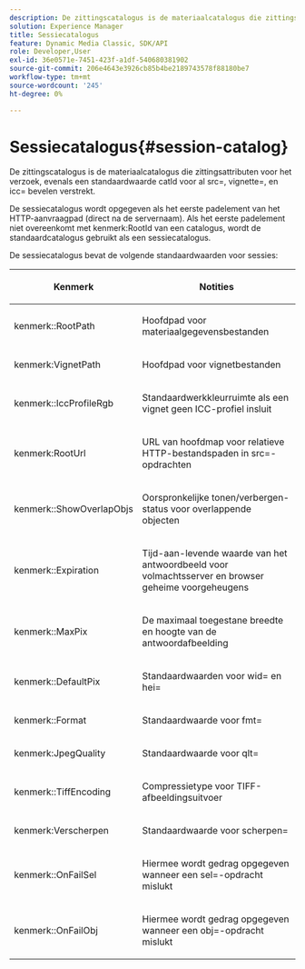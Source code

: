 ```yaml
---
description: De zittingscatalogus is de materiaalcatalogus die zittingsattributen voor het verzoek, evenals een standaardwaarde catId voor al src=, vignette=, en icc= bevelen verstrekt.
solution: Experience Manager
title: Sessiecatalogus
feature: Dynamic Media Classic, SDK/API
role: Developer,User
exl-id: 36e0571e-7451-423f-a1df-540680381902
source-git-commit: 206e4643e3926cb85b4be2189743578f88180be7
workflow-type: tm+mt
source-wordcount: '245'
ht-degree: 0%

---
```


# Sessiecatalogus{#session-catalog}

De zittingscatalogus is de materiaalcatalogus die zittingsattributen voor het verzoek, evenals een standaardwaarde catId voor al src=, vignette=, en icc= bevelen verstrekt.

De sessiecatalogus wordt opgegeven als het eerste padelement van het HTTP-aanvraagpad (direct na de servernaam). Als het eerste padelement niet overeenkomt met kenmerk:RootId van een catalogus, wordt de standaardcatalogus gebruikt als een sessiecatalogus.

De sessiecatalogus bevat de volgende standaardwaarden voor sessies:

<table id="table_DB5E0DD8E9B440A4964A1326433597C8"> 
 <thead> 
  <tr> 
   <th class="entry"> <p>Kenmerk </p> </th> 
   <th class="entry"> <p>Notities </p> </th> 
  </tr> 
 </thead>
 <tbody> 
  <tr> 
   <td> <p> <span class="codeph"> kenmerk::RootPath</span> </p> </td> 
   <td> <p> Hoofdpad voor materiaalgegevensbestanden </p> </td> 
  </tr> 
  <tr> 
   <td> <p> <span class="codeph"> kenmerk:VignetPath</span> </p> </td> 
   <td> <p> Hoofdpad voor vignetbestanden </p> </td> 
  </tr> 
  <tr> 
   <td> <p> <span class="codeph"> kenmerk::IccProfileRgb</span> </p> </td> 
   <td> <p> Standaardwerkkleurruimte als een vignet geen ICC-profiel insluit </p> </td> 
  </tr> 
  <tr> 
   <td> <p> <span class="codeph"> kenmerk:RootUrl</span> </p> </td> 
   <td> <p> URL van hoofdmap voor relatieve HTTP-bestandspaden in <span class="codeph"> src=</span>-opdrachten </p> </td> 
  </tr> 
  <tr> 
   <td> <p> <span class="codeph"> kenmerk::ShowOverlapObjs</span> </p> </td> 
   <td> <p> Oorspronkelijke tonen/verbergen-status voor overlappende objecten </p> </td> 
  </tr> 
  <tr> 
   <td> <p> <span class="codeph"> kenmerk::Expiration</span> </p> </td> 
   <td> <p> Tijd-aan-levende waarde van het antwoordbeeld voor volmachtsserver en browser geheime voorgeheugens </p> </td> 
  </tr> 
  <tr> 
   <td> <p> <span class="codeph"> kenmerk::MaxPix</span> </p> </td> 
   <td> <p> De maximaal toegestane breedte en hoogte van de antwoordafbeelding </p> </td> 
  </tr> 
  <tr> 
   <td> <p> <span class="codeph"> kenmerk::DefaultPix</span> </p> </td> 
   <td> <p> Standaardwaarden voor <span class="codeph"> wid=</span> en <span class="codeph"> hei=</span> </p> </td> 
  </tr> 
  <tr> 
   <td> <p> <span class="codeph"> kenmerk::Format</span> </p> </td> 
   <td> <p> Standaardwaarde voor <span class="codeph"> fmt=</span> </p> </td> 
  </tr> 
  <tr> 
   <td> <p> <span class="codeph"> kenmerk:JpegQuality</span> </p> </td> 
   <td> <p> Standaardwaarde voor <span class="codeph"> qlt=</span> </p> </td> 
  </tr> 
  <tr> 
   <td> <p> <span class="codeph"> kenmerk::TiffEncoding</span> </p> </td> 
   <td> <p> Compressietype voor TIFF-afbeeldingsuitvoer </p> </td> 
  </tr> 
  <tr> 
   <td> <p> <span class="codeph"> kenmerk:Verscherpen</span> </p> </td> 
   <td> <p> Standaardwaarde voor <span class="codeph"> scherpen=</span> </p> </td> 
  </tr> 
  <tr> 
   <td> <p> <span class="codeph"> kenmerk::OnFailSel</span> </p> </td> 
   <td> <p> Hiermee wordt gedrag opgegeven wanneer een <span class="codeph"> sel=</span>-opdracht mislukt </p> </td> 
  </tr> 
  <tr> 
   <td> <p> <span class="codeph"> kenmerk::OnFailObj</span> </p> </td> 
   <td> <p> Hiermee wordt gedrag opgegeven wanneer een <span class="codeph"> obj=</span>-opdracht mislukt </p> </td> 
  </tr> 
 </tbody> 
</table>
